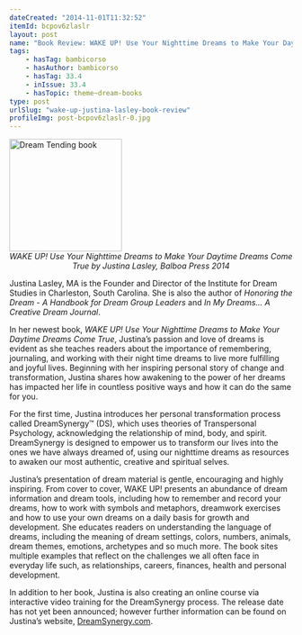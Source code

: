 ```yaml
---
dateCreated: "2014-11-01T11:32:52"
itemId: bcpov6zlaslr
layout: post
name: "Book Review: WAKE UP! Use Your Nighttime Dreams to Make Your Daytime Dreams Come True"
tags:
    - hasTag: bambicorso
    - hasAuthor: bambicorso
    - hasTag: 33.4
    - inIssue: 33.4
    - hasTopic: theme~dream-books
type: post
urlSlug: "wake-up-justina-lasley-book-review"
profileImg: post-bcpov6zlaslr-0.jpg
---
```


<a href="http://www.brownwalker.com/book/1612337260">
<img src="../images/post-bcpov6zlaslr-0.jpg" width="200" height="auto" alt="Dream Tending book"/>
</a>
<!--nopreview--><div style="text-align:center"><i>WAKE UP! Use Your Nighttime Dreams to Make Your Daytime Dreams Come True by Justina Lasley, Balboa Press 2014</i></div><!--/nopreview-->

Justina Lasley, MA is the Founder and Director of the Institute for Dream Studies in Charleston, South Carolina. She is also the author of _Honoring the Dream - A Handbook for Dream Group Leaders_ and _In My Dreams… A Creative Dream Journal_.

In her newest book, _WAKE UP! Use Your Nighttime Dreams to Make Your Daytime Dreams Come True_, Justina’s passion and love of dreams is evident as she teaches readers about the importance of remembering, journaling, and working with their night time dreams to live more fulfilling and joyful lives. Beginning with her inspiring personal story of change and transformation, Justina shares how awakening to the power of her dreams has impacted her life in countless positive ways and how it can do the same for you.

For the first time, Justina introduces her personal transformation process called DreamSynergy™ (DS), which uses theories of Transpersonal Psychology, acknowledging the relationship of mind, body, and spirit. DreamSynergy is designed to empower us to transform our lives into the ones we have always dreamed of, using our nighttime dreams as resources to awaken our most authentic, creative and spiritual selves.

Justina’s presentation of dream material is gentle, encouraging and highly inspiring. From cover to cover, WAKE UP! presents an abundance of dream information and dream tools, including how to remember and record your dreams, how to work with symbols and metaphors, dreamwork exercises and how to use your own dreams on a daily basis for growth and development. She educates readers on understanding the language of dreams, including the meaning of dream settings, colors, numbers, animals, dream themes, emotions, archetypes and so much more. The book sites multiple examples that reflect on the challenges we all often face in everyday life such, as relationships, careers, finances, health and personal development.

In addition to her book, Justina is also creating an online course via interactive video training for the DreamSynergy process. The release date has not yet been announced; however further information can be found on Justina’s website, [DreamSynergy.com](https://dreamsynergy.com/).
